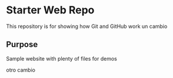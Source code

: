 # Starter Web Repo

This repository is for showing how Git and GitHub work un cambio

## Purpose

Sample website with plenty of files for demos

otro cambio